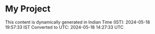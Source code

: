 # My Project

This content is dynamically generated in Indian Time (IST): 2024-05-18 19:57:33 IST
Converted to UTC: 2024-05-18 14:27:33 UTC
